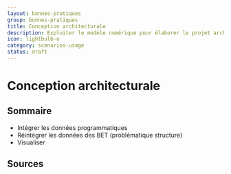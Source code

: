 ```yaml
---
layout: bonnes-pratiques
group: bonnes-pratiques
title: Conception architecturale
description: Exploiter le modèle numérique pour élaborer le projet architectural.
icon: lightbulb-o
category: scenarios-usage
status: draft
---
```


# Conception architecturale

## Sommaire

* Intégrer les données programmatiques
* Réintégrer les données des BET (problématique structure)
* Visualiser

## Sources
